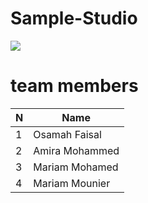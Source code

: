 
# Sample-Studio
<IMG SRC="gif/Animation.gif">
<br>

# team members 
  
| N             | Name          |
| ------------- | ------------- |
| 1             | Osamah Faisal |
| 2             | Amira Mohammed |
| 3             |  Mariam Mohamed|
| 4             |  Mariam Mounier |


  
  








